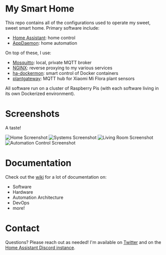 # My Smart Home

This repo contains all of the configurations used to operate my sweet, sweet
smart home. Primary software include:

* [Home Assistant](https://www.home-assistant.io/): home control
* [AppDaemon](https://appdaemon.readthedocs.io/): home automation

On top of these, I use:

* [Mosquitto](https://mosquitto.org/): local, private MQTT broker
* [NGINX](https://www.nginx.com/): reverse proxying to my various services
* [ha-dockermon](https://github.com/philhawthorne/ha-dockermon): smart control of Docker containers
* [plantgateway](https://github.com/ChristianKuehnel/plantgateway): MQTT hub for Xiaomi Mi Flora plant sensors

All software run on a cluster of Raspberry Pis (with each software living in
its own Dockerized environment).

# Screenshots

A taste!

![Home Screenshot](https://github.com/bachya/smart-home/raw/master/res/home-screenshot-1.png)
![Systems Screenshot](https://github.com/bachya/smart-home/raw/master/res/home-screenshot-2.png)
![Living Room Screenshot](https://github.com/bachya/smart-home/raw/master/res/home-screenshot-3.png)
![Automation Control Screenshot](https://github.com/bachya/smart-home/raw/master/res/home-screenshot-4.png)

# Documentation

Check out the [wiki](https://github.com/bachya/smart-home/wiki) for a lot of
documentation on:

* Software
* Hardware
* Automation Architecture
* DevOps
* more!

# Contact

Questions? Please reach out as needed! I'm available on [Twitter](https://twitter.com/bachya)
and on the [Home Assistant Discord instance](https://discordapp.com/channels/330944238910963714/330990195199442944).

